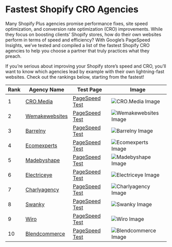 # Fastest Shopify CRO Agencies

Many Shopify Plus agencies promise performance fixes, site speed optimization, and conversion rate optimization (CRO) improvements. While they focus on boosting clients' Shopify stores, how do their own websites perform in terms of speed and efficiency? With Google’s PageSpeed Insights, we’ve tested and compiled a list of the fastest Shopify CRO agencies to help you choose a partner that truly practices what they preach.

If you’re serious about improving your Shopify store’s speed and CRO, you’ll want to know which agencies lead by example with their own lightning-fast websites. Check out the rankings below, starting from the fastest!

| Rank | Agency Name | Test Page | Image |
|------|-------------|-----------|-------|
| 1    | [CRO.Media](https://cro.media) | [PageSpeed Test](https://pagespeed.web.dev/analysis/https-cro-media/yd8fai406m?form_factor=mobile) | ![CRO.Media Image](https://github.com/user-attachments/assets/94393739-b0e7-49e9-8a23-4ad3e4882ebc) |
| 2    | [Wemakewebsites](https://wecanflyagency.com/blog/how-to-start-a-clothing-brand-in-2024-10-step-guide/) | [PageSpeed Test](https://pagespeed.web.dev/analysis/https-wecanflyagency-com/r7j74fdsw4?form_factor=mobile) | ![Wemakewebsites Image](https://github.com/user-attachments/assets/36fdef2e-021c-4a8a-8a71-93e317fe5e53) |
| 3    | [Barrelny](https://www.barrelny.com/posts/reimagining-the-omnichannel-e-commerce-experience-for-riigs-waterproof-hat-brand) | [PageSpeed Test](https://pagespeed.web.dev/analysis/https-www-barrelny-com/ctx4ujao9j?form_factor=mobile) | ![Barrelny Image](https://github.com/user-attachments/assets/5025a27d-28e4-4917-bddf-1d403a445386) |
| 4    | [Ecomexperts](https://ecomexperts.io/blogs/all/10-strategies-to-maximize-halloween-sales) | [PageSpeed Test](https://pagespeed.web.dev/analysis/https-ecomexperts-io/pfq1ripz2y?form_factor=mobile) | ![Ecomexperts Image](https://github.com/user-attachments/assets/c09ef437-2f31-44eb-91b0-590c508ac5aa) |
| 5    | [Madebyshape](https://madebyshape.co.uk/web-design-blog/euro-2024-kit-prices-ranked-englands-shirt-among-the-priciest-but-can-we-win-it/) | [PageSpeed Test](https://pagespeed.web.dev/analysis/https-madebyshape-co-uk/ti42uo90gy?form_factor=mobile) | ![Madebyshape Image](https://github.com/user-attachments/assets/fdc10133-2e24-4512-b2f4-0918cb4d824f) |
| 6    | [Electriceye](https://electriceye.io/blogs/articles/5-spots-to-upsell-on-your-shopify-store) | [PageSpeed Test](https://pagespeed.web.dev/analysis/https-electriceye-io/qsp2gpb4xw?form_factor=mobile) | ![Electriceye Image](https://github.com/user-attachments/assets/8fdc8031-2a86-45d0-bea7-18584bb2a9ab) |
| 7    | [Charlyagency](https://www.charlyagency.com/privacy-policy) | [PageSpeed Test](https://pagespeed.web.dev/analysis/https-www-charlyagency-com/lqqlh29imd?form_factor=mobile) | ![Charlyagency Image](https://github.com/user-attachments/assets/8eb02cc4-ad9a-4225-9dad-1bc5f82d7a6a) |
| 8    | [Swanky](https://swankyagency.com/how-to-manage-composable-commerce-implementation/) | [PageSpeed Test](https://pagespeed.web.dev/analysis/https-swankyagency-com/66u5mjqsfu?form_factor=mobile) | ![Swanky Image](https://github.com/user-attachments/assets/2b70c298-0354-4d25-b55b-7c43ec89c211) |
| 9    | [Wiro](https://www.wiro.agency/service/discovery) | [PageSpeed Test](https://pagespeed.web.dev/analysis/https-www-wiro-agency/2ga877zoi6?form_factor=mobile) | ![Wiro Image](https://github.com/user-attachments/assets/2b2d2ada-c8f4-40ce-a846-bcbba9db3f87) |
| 10   | [Blendcommerce](https://blendcommerce.com) | [PageSpeed Test](https://pagespeed.web.dev/analysis/https-blendcommerce-com/nvazn0mjoh?form_factor=mobile) | ![Blendcommerce Image](https://github.com/user-attachments/assets/fa2186af-c1d9-49b2-81ce-92334a9f895a) |
